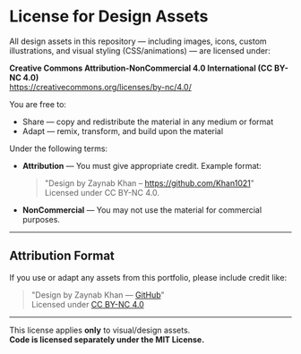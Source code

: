 # License for Design Assets

All design assets in this repository — including images, icons, custom illustrations, and visual styling (CSS/animations) — are licensed under:

**Creative Commons Attribution-NonCommercial 4.0 International (CC BY-NC 4.0)**  
https://creativecommons.org/licenses/by-nc/4.0/

You are free to:
- Share — copy and redistribute the material in any medium or format
- Adapt — remix, transform, and build upon the material

Under the following terms:
- **Attribution** — You must give appropriate credit. Example format:

  > "Design by Zaynab Khan – https://github.com/Khan1021"  
  > Licensed under CC BY-NC 4.0.

- **NonCommercial** — You may not use the material for commercial purposes.

---

## Attribution Format

If you use or adapt any assets from this portfolio, please include credit like:

> "Design by Zaynab Khan — [GitHub](https://github.com/Khan1021/personal-portfolio-)"  
> Licensed under [CC BY-NC 4.0](https://creativecommons.org/licenses/by-nc/4.0/)

---

This license applies **only** to visual/design assets.  
**Code is licensed separately under the MIT License.**
